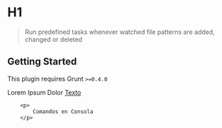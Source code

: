 # H1

> Run predefined tasks whenever watched file patterns are added, changed or deleted



## Getting Started
This plugin requires Grunt `>=0.4.0`

Lorem Ipsum Dolor [Texto](http://google.com/)

```shell
    <p>
        Comandos en Consola
    </p>
```
